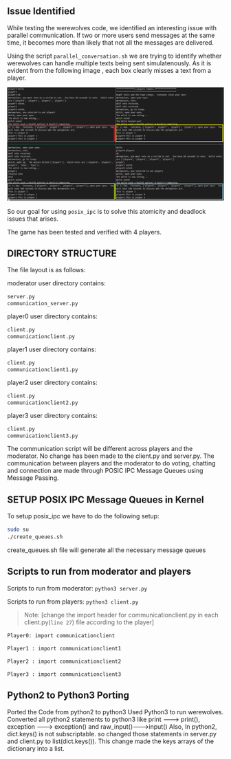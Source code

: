 ## Issue Identified

While testing the werewolves code, we identified an interesting issue with parallel communication. If two or more users send messages at the same time, it becomes more than likely that not all the messages are delivered.

Using the script `parallel_conversation.sh` we are trying to identify whether werewolves can handle multiple texts being sent simulatenously. As it is evident from the following image , each box clearly misses a text from a player.

![Parallel Conversation](./images/parallel%20conversation%20impeded.png "Parallel Conversation")

So our goal for using `posix_ipc` is to solve this atomicity and deadlock issues that arises.

The game has been tested and verified with 4 players.

## DIRECTORY STRUCTURE

The file layout is as follows:

moderator user directory contains:

```
server.py
communication_server.py
```

player0 user directory contains:
```
client.py
communicationclient.py
```

player1 user directory contains:
```
client.py
communicationclient1.py
```

player2 user directory contains:
```
client.py
communicationclient2.py
```

player3 user directory contains:
```
client.py
communicationclient3.py
```

The communication script will be different across players and the moderator. No change has been made to the client.py and server.py. The communication between
players and the moderator to do voting, chatting and connection are made through POSIC IPC Message Queues using Message Passing.

## SETUP POSIX IPC Message Queues in Kernel

To setup posix_ipc we have to do the following setup:
```bash
sudo su
./create_queues.sh
```
create_queues.sh file will generate all the necessary message queues

## Scripts to run from moderator and players

Scripts to run from moderator:
`python3 server.py`

Scripts to run from players:
`python3 client.py`

>Note: [change the import header for communicationclient.py in each client.py(`line 27`) file according to the player]

```
Player0: import communicationclient
```
```
Player1 : import communicationclient1
```
```
Player2 : import communicationclient2
```
```
Player3 : import communicationclient3
```

## Python2 to Python3 Porting

Ported the Code from python2 to python3
Used Python3 to run werewolves. Converted all python2 statements to python3 like print ---> print(), exception ---> exception() and raw_input()--->input()
Also, In python2, dict.keys() is not subscriptable. so changed those statements in server.py and client.py to list(dict.keys()). This change made the keys arrays of the dictionary into a list.
